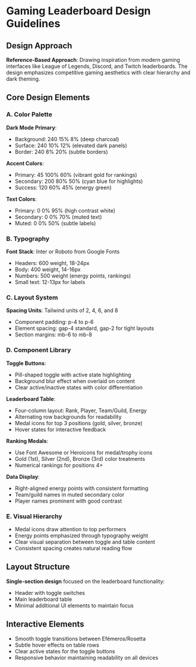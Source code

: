 # Gaming Leaderboard Design Guidelines

## Design Approach
**Reference-Based Approach**: Drawing inspiration from modern gaming interfaces like League of Legends, Discord, and Twitch leaderboards. The design emphasizes competitive gaming aesthetics with clear hierarchy and dark theming.

## Core Design Elements

### A. Color Palette
**Dark Mode Primary**:
- Background: 240 15% 8% (deep charcoal)
- Surface: 240 10% 12% (elevated dark panels)
- Border: 240 8% 20% (subtle borders)

**Accent Colors**:
- Primary: 45 100% 60% (vibrant gold for rankings)
- Secondary: 200 80% 50% (cyan blue for highlights)
- Success: 120 60% 45% (energy green)

**Text Colors**:
- Primary: 0 0% 95% (high contrast white)
- Secondary: 0 0% 70% (muted text)
- Muted: 0 0% 50% (subtle labels)

### B. Typography
**Font Stack**: Inter or Roboto from Google Fonts
- Headers: 600 weight, 18-24px
- Body: 400 weight, 14-16px
- Numbers: 500 weight (energy points, rankings)
- Small text: 12-13px for labels

### C. Layout System
**Spacing Units**: Tailwind units of 2, 4, 6, and 8
- Component padding: p-4 to p-6
- Element spacing: gap-4 standard, gap-2 for tight layouts
- Section margins: mb-6 to mb-8

### D. Component Library

**Toggle Buttons**:
- Pill-shaped toggle with active state highlighting
- Background blur effect when overlaid on content
- Clear active/inactive states with color differentiation

**Leaderboard Table**:
- Four-column layout: Rank, Player, Team/Guild, Energy
- Alternating row backgrounds for readability
- Medal icons for top 3 positions (gold, silver, bronze)
- Hover states for interactive feedback

**Ranking Medals**:
- Use Font Awesome or Heroicons for medal/trophy icons
- Gold (1st), Silver (2nd), Bronze (3rd) color treatments
- Numerical rankings for positions 4+

**Data Display**:
- Right-aligned energy points with consistent formatting
- Team/guild names in muted secondary color
- Player names prominent with good contrast

### E. Visual Hierarchy
- Medal icons draw attention to top performers
- Energy points emphasized through typography weight
- Clear visual separation between toggle and table content
- Consistent spacing creates natural reading flow

## Layout Structure
**Single-section design** focused on the leaderboard functionality:
- Header with toggle switches
- Main leaderboard table
- Minimal additional UI elements to maintain focus

## Interactive Elements
- Smooth toggle transitions between Efémeros/Rosetta
- Subtle hover effects on table rows
- Clear active states for the toggle buttons
- Responsive behavior maintaining readability on all devices